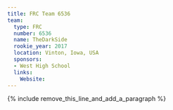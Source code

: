 ```yaml
---
title: FRC Team 6536
team:
  type: FRC
  number: 6536
  name: TheDarkSide
  rookie_year: 2017
  location: Vinton, Iowa, USA
  sponsors:
  - West High School
  links:
    Website:
---
```


{% include remove_this_line_and_add_a_paragraph %}